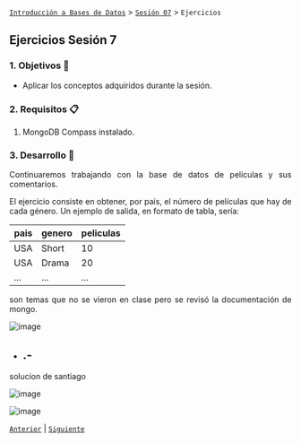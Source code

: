 [`Introducción a Bases de Datos`](../../Readme.md) > [`Sesión 07`](../Readme.md) > `Ejercicios`
	
## Ejercicios Sesión 7

<div style="text-align: justify;">

### 1. Objetivos :dart: 

- Aplicar los conceptos adquiridos durante la sesión.

### 2. Requisitos :clipboard:

1. MongoDB Compass instalado.

### 3. Desarrollo :rocket:

Continuaremos trabajando con la base de datos de películas y sus comentarios.

El ejercicio consiste en obtener, por país, el número de películas que hay de cada género. Un ejemplo de salida, en formato de tabla, sería:

| pais | genero | peliculas |
| ---- | ------ | --------- |
| USA  | Short  | 10        |
| USA  | Drama  | 20        |
| ...  | ...    | ...       |


	
son temas que no se vieron en clase pero se revisó la documentación de mongo.



![image](https://user-images.githubusercontent.com/104279978/197665695-b6a84b22-94fb-438e-b5dc-3a095f9f0622.png)

-
	.-
	-

solucion de santiago
	
	
	
![image](https://user-images.githubusercontent.com/104279978/197668765-af51826e-7c42-4174-980b-34ca2c4bb7bd.png)
	
	
![image](https://user-images.githubusercontent.com/104279978/197668803-af5a2977-a0ba-43c7-a9da-354fb6a469a9.png)

	

[`Anterior`](../Readme.md) | [`Siguiente`](../Readme.md)   
